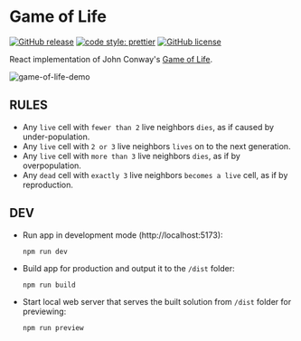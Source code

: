 # Game of Life

[![GitHub release](https://img.shields.io/github/release/aleksbelic/game-of-life.svg?style=flat-square)](https://GitHub.com/aleksbelic/game-of-life/releases/)
[![code style: prettier](https://img.shields.io/badge/code_style-prettier-ff69b4.svg?style=flat-square)](https://github.com/prettier/prettier)
[![GitHub license](https://img.shields.io/github/license/aleksbelic/game-of-life?style=flat-square)](https://raw.githubusercontent.com/aleksbelic/game-of-life/main/LICENSE.md)

React implementation of John Conway's [Game of Life](https://en.wikipedia.org/wiki/Conway%27s_Game_of_Life).

![game-of-life-demo](https://user-images.githubusercontent.com/8314231/198154148-07d47dbd-f95c-46c3-8cd5-f83a104f8f9e.gif)

## RULES

- Any `live` cell with `fewer than 2` live neighbors `dies`, as if caused by under-population.
- Any `live` cell with `2 or 3` live neighbors `lives` on to the next generation.
- Any `live` cell with `more than 3` live neighbors `dies`, as if by overpopulation.
- Any `dead` cell with `exactly 3` live neighbors `becomes a live` cell, as if by reproduction.

## DEV

- Run app in development mode (http://localhost:5173):

  ```
  npm run dev
  ```

- Build app for production and output it to the `/dist` folder:

  ```
  npm run build
  ```

- Start local web server that serves the built solution from `/dist` folder for previewing:

  ```
  npm run preview
  ```
